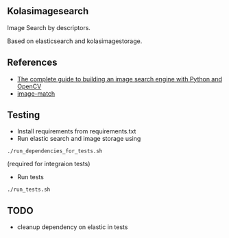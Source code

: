 
## Kolasimagesearch
Image Search by descriptors. 

Based on elasticsearch and kolasimagestorage.

## References 
* [The complete guide to building an image search engine with Python and OpenCV](http://www.pyimagesearch.com/2014/12/01/complete-guide-building-image-search-engine-python-opencv/)
* [image-match](https://github.com/ascribe/image-match)

## Testing
* Install requirements from requirements.txt
* Run elastic search and image storage using 
 ```
 ./run_dependencies_for_tests.sh
 ```
 (required for integraion tests)
* Run tests
 ```
 ./run_tests.sh
 ```
## TODO
* cleanup dependency on elastic in tests